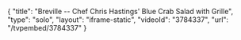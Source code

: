 {
    "title": "Breville -- Chef Chris Hastings' Blue Crab Salad with Grille",
    "type": "solo",
    "layout": "iframe-static",
    "videoId": "3784337",
    "url": "\/tvpembed\/3784337"
}